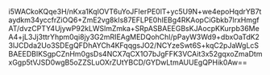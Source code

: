 i5WACkoKQqe3H/nKxa1KqIOVT6uYoJFIerPE0lT+yc5U9N+we4epoHqdrYB7taydkm34yccfrZiOQ6+ZmE2vg8kIs87EFLPE0hIEBg4RKAopCiGbkb7lrxHmgfAT/dvzCPTY4UjywP92kLWSlmZmka+SRpASBAEEGBsKJAocpKKurpb36MeA4+jL3Jj3ttrYhpm0qi8jy3G2mRIEAgMEDQohChl/pPayW3Wd9+dbxOaTdK23lJCDda2Uo3SDEgQFDhAYCh4KFqqgsJO2/NCYzeSwt6S+kqC2pJaWgLcSBAEEDBIKSgpCZnHm0gsDs4NCX7qCX1O7bJgFFK3VCAit3x52gqxoZmaDtmxGgp5tVJSD0wgB5oZZSLuOXrZUtYBCD/GYDwLtmAUUEgQPHik0Aw==
